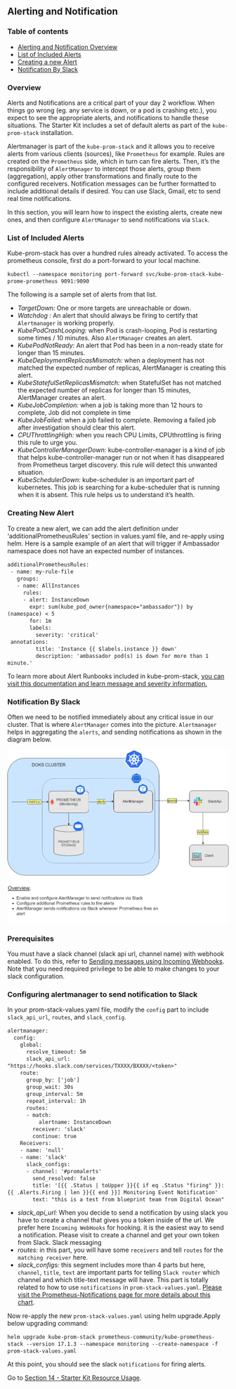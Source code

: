 ## Alerting and Notification

### Table of contents

- [Alerting and Notification Overview](#Alerting-and-Notification-Overview)
- [List of Included Alerts](#List-of-Included-Alerts)
- [Creating a new Alert](#Creating-a-new-Alert)
- [Notification By Slack](#Notification-By-Slack)

### Overview

Alerts and Notifications are a critical part of your day 2 workflow. When things go wrong (eg. any service is down, or a pod is crashing etc.), you expect to see the appropriate alerts, and notifications to handle these situations. The Starter Kit includes a set of default alerts as part of the `kube-prom-stack` installation.

Alertmanager is part of the `kube-prom-stack` and it allows you to receive alerts from various clients (sources), like `Prometheus` for example. Rules are created on the `Prometheus` side, which in turn can fire alerts. Then, it’s the responsibility of `AlertManager` to intercept those alerts, group them (aggregation), apply other transformations and finally route to the configured receivers. Notification messages can be further formatted to include additional details if desired. You can use Slack, Gmail, etc to send real time notifications.

In this section, you will learn how to inspect the existing alerts, create new ones, and then configure `AlertManager` to send notifications via `Slack`.

### List of Included Alerts

Kube-prom-stack has over a hundred rules already activated.
To access the prometheus console, first do a port-forward to your local machine.

```shell
kubectl --namespace monitoring port-forward svc/kube-prom-stack-kube-prome-prometheus 9091:9090

```

The following is a sample set of alerts from that list.

- *TargetDown:* One or more targets are unreachable or down.
- *Watchdog :* An alert that should always be firing to certify that `Alertmanager` is working properly.
- *KubePodCrashLooping:* when Pod is crash-looping, Pod is restarting some times / 10 minutes. Also `AlertManager` creates an alert.
- *KubePodNotReady:* An alert that Pod has been in a non-ready state for longer than 15 minutes.
- *KubeDeploymentReplicasMismatch:* when a deployment has not matched the expected number of replicas, AlertManager is creating this alert.
- *KubeStatefulSetReplicasMismatch:* when StatefulSet has not matched the expected number of replicas for longer than 15 minutes, AlertManager creates an alert.
- *KubeJobCompletion:* when a job is taking more than 12 hours to complete, Job did not complete in time
- *KubeJobFailed:* when a job failed to complete. Removing a failed job after investigation should clear this alert.
- *CPUThrottlingHigh:* when you reach CPU Limits, CPUthrottling is firing this rule to urge you.
- *KubeControllerManagerDown:* kube-controller-manager is a kind of job that helps kube-controller-manager run or not when it has disappeared from Prometheus target discovery. this rule will detect this unwanted situation.
- *KubeSchedulerDown:* kube-scheduler is an important part of kubernetes. This job is searching for a kube-scheduler that is running when it is absent. This rule helps us to understand it’s health.

### Creating New Alert

To create a new alert, we can add the alert definition under ‘additionalPrometheusRules’ section in values.yaml file, and re-apply using helm.
Here is a sample example of an alert that will trigger if Ambassador namespace does not have an expected number of instances.

```shell
additionalPrometheusRules: 
 - name: my-rule-file
   groups:
   - name: AllInstances
     rules:
     - alert: InstanceDown
       expr: sum(kube_pod_owner{namespace="ambassador"}) by (namespace) < 5
       for: 1m
       labels:
         severity: 'critical'
 annotations:
         title: 'Instance {{ $labels.instance }} down'
         description: 'ambassador pod(s) is down for more than 1 minute.'
```

 To learn more about Alert Runbooks included in kube-prom-stack, [you can visit this documentation and learn message and severity information.](https://github.com/kubernetes-monitoring/kubernetes-mixin/blob/master/runbook.md#alert-name-cputhrottlinghigh)

### Notification By Slack

Often we need to be notified immediately about any critical issue in our cluster. That is where `AlertManager` comes into the picture. `Alertmanager` helps in aggregating the `alerts`, and sending notifications as shown in the diagram below.

![AlertManager Filtering](assets/images/Prometheus-Notification-via-Slack.png)

### Prerequisites

You must have a slack channel (slack api url, channel name) with webhook enabled. To do this, refer to [Sending messages using Incoming Webhooks](https://api.slack.com/messaging/webhooks). Note that you need required privilege to be able to make changes to your slack configuration.

### Configuring alertmanager to send notification to Slack

In your prom-stack-values.yaml file, modify the `config` part to include `slack_api_url`, `routes`, and `slack_config`.

```shell
alertmanager:  
  config:
    global:
      resolve_timeout: 5m
      slack_api_url: "https://hooks.slack.com/services/TXXXX/BXXXX/<token>"
    route:
      group_by: ['job']
      group_wait: 30s
      group_interval: 5m
      repeat_interval: 1h
      routes:
      - match:
          alertname: InstanceDown
        receiver: 'slack'
        continue: true
    Receivers:
    - name: 'null'
    - name: 'slack'
      slack_configs:
      - channel: '#promalerts'
        send_resolved: false
        title: '[{{ .Status | toUpper }}{{ if eq .Status "firing" }}:{{ .Alerts.Firing | len }}{{ end }}] Monitoring Event Notification'
        text: "this is a test from blueprint team from Digital Ocean"
```

- *slack_api_url:* When you decide to send a notification by using slack you have to create a channel that gives you a token inside of the url. We prefer here `Incoming WebHooks` for hooking. it is the easiest way to send a notification. Please visit to create a channel and get your own token from Slack. Slack messaging
- *routes:* in this part, you will have some `receivers` and tell `routes` for the `matching receiver` here.
- *slack_configs:* this segment includes more than 4 parts but here, `channel`, `title`, `text` are important parts for telling `Slack router` which channel and which title-text message will have. This part is totally related to how to use `notifications` in `prom-stack-values.yaml`. [Please visit the Prometheus-Notifications page for more details about this chart](https://prometheus.io/docs/alerting/latest/notification_examples/).

Now re-apply the new `prom-stack-values.yaml` using helm upgrade.Apply below upgrading command:

```shell
helm upgrade kube-prom-stack prometheus-community/kube-prometheus-stack --version 17.1.3 --namespace monitoring --create-namespace -f prom-stack-values.yaml

```

At this point, you should see the slack `notifications` for firing alerts.

Go to [Section 14 - Starter Kit Resource Usage](../14-starter-kit-resource-usage/README.md).
